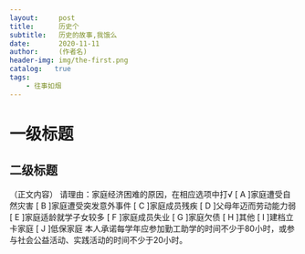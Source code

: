 ```yaml
---
layout:     post
title:      历史个
subtitle:   历史的故事,我饿么
date:       2020-11-11
author:     (作者名)
header-img: img/the-first.png
catalog:   true
tags:
    - 往事如烟
---
```

# 一级标题
## 二级标题
（正文内容）
请理由：家庭经济困难的原因，在相应选项中打√
[ A ]家庭遭受自然灾害       [ B ]家庭遭受突发意外事件     [ C ]家庭成员残疾
[ D ]父母年迈而劳动能力弱   [ E ]家庭适龄就学子女较多     [ F ]家庭成员失业
[ G ]家庭欠债        [ H ]其他     [ I ]建档立卡家庭 [ J ]低保家庭
本人承诺每学年应参加勤工助学的时间不少于80小时，或参与社会公益活动、实践活动的时间不少于20小时。
